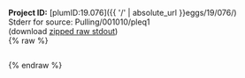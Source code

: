 **Project ID:** [plumID:19.076]({{ '/' | absolute_url }}eggs/19/076/)  
Stderr for source:  Pulling/001010/pleq1   
(download [zipped raw stdout](pleq1.plumed_master.stdout.txt.zip))  
{% raw %}
<pre>
</pre>
{% endraw %}
